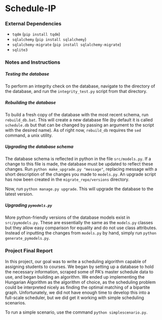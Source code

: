 # Schedule-IP

### External Dependencies
* `tqdm` (`pip install tqdm`)
* `sqlalchemy` (`pip install sqlalchemy`)
* `sqlalchemy-migrate` (`pip install sqlalchemy-migrate`)
* `sqlite3`

### Notes and Instructions
##### Testing the database
To perform an integrity check on the database, navigate to the directory of the database, and run the `integrity_test.py` script from that directory.

##### Rebuilding the database
To build a fresh copy of the database with the most recent schema, run `rebuild_db.bat`. This will create a new database file (by default it is called `schedule.db` but that can be changed by passing an argument to the script with the desired name).
As of right now, `rebuild_db` requires the `sed` command, a unix utility.

##### Upgrading the database schema
The database schema is reflected in python in the file `src/models.py`.
If a change to this file is made, the database must be updated to reflect these changes.
Run `python make_upgrade.py "message"`, replacing message with a short description of the changes you made to `models.py`. An upgrade script has now been created in the `migrate_repo/versions` directory.

Now, run `python manage.py upgrade`. This will upgrade the database to the latest version.

##### Upgrading `pymodels.py`
More python-friendly versions of the database models exist in `src/pymodels.py`. These are essentially the same as the `models.py` classes but they allow easy comparison for equality and do not use class attributes.
Instead of inputting the changes from `models.py` by hand, simply run `python generate_pymodels.py`.

### Project Final Report
In this project, our goal was to write a scheduling algorithm capable of assigning students to courses. We began by setting up a database to hold the necessary information, scraped some of PA's master schedule data to use, and began building an algorithm.
We ended up implementing the Hungarian Algorithm as the algorithm of choice, as the scheduling problem could be interpreted nicely as finding the optimal matching of a bipartite graph.
Unfortunately, we did not have enough time to develop this into a full-scale scheduler, but we did get it working with simple scheduling scenarios.

To run a simple scenario, use the command `python simplescenario.py`.